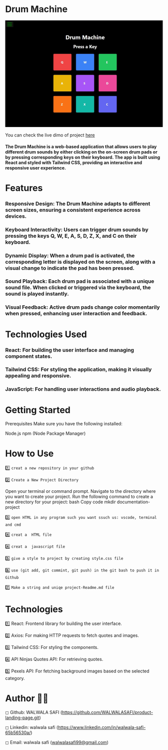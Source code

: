 # Drum Machine
 ![Dimo](image/SharedScreenshot.jpg)


You can check the live dimo of project [here](https://drum-machine-ten-mocha.vercel.app/)
#### The Drum Machine is a web-based application that allows users to play different drum sounds by either clicking on the on-screen drum pads or by pressing corresponding keys on their keyboard. The app is built using React and styled with Tailwind CSS, providing an interactive and responsive user experience.

# Features
### Responsive Design: The Drum Machine adapts to different screen sizes, ensuring a consistent experience across devices.

### Keyboard Interactivity: Users can trigger drum sounds by pressing the keys Q, W, E, A, S, D, Z, X, and C on their keyboard.

### Dynamic Display: When a drum pad is activated, the corresponding letter is displayed on the screen, along with a visual change to indicate the pad has been pressed.

### Sound Playback: Each drum pad is associated with a unique sound file. When clicked or triggered via the keyboard, the sound is played instantly.

### Visual Feedback: Active drum pads change color momentarily when pressed, enhancing user interaction and feedback.



# Technologies Used
### React: For building the user interface and managing component states.

### Tailwind CSS: For styling the application, making it visually appealing and responsive.

### JavaScript: For handling user interactions and audio playback.

# Getting Started

Prerequisites
Make sure you have the following installed:

Node.js
npm (Node Package Manager)


# How to Use
1️⃣ `creat a new repository in your github`


2️⃣  `Create a New Project Directory`

Open your terminal or command prompt. Navigate to the directory where you want to create your project. Run the following command to create a new directory for your project: bash Copy code mkdir documentation-project

3️⃣  `open HTML in any program such you want ssuch us: vscode, terminal and cmd`

4️⃣ `creat a  HTML file`

4️⃣ `creat a  javascript file`

5️⃣ `give a style to project by creating style.css file` 

6️⃣ `use (git add, git commint, git push) in the git bash to push it in Github`

7️⃣  `Make a string and uniqe project-Readme.md file`



# Technologies 
1️⃣  React: Frontend library for building the user interface.

2️⃣  Axios: For making HTTP requests to fetch quotes and images.

3️⃣  Tailwind CSS: For styling the components.

4️⃣  API Ninjas Quotes API: For retrieving quotes.

5️⃣  Pexels API: For fetching background images based on the selected category.



# Author 🔵✅
◻ Github: WALWALA SAFI (https://github.com/WALWALASAFI/product-landing-page.git)

◻ Linkedin:  walwala safi (https://www.linkedin.com/in/walwala-safi-65b56530a/)

◻ Email: walwala safi (walwalasafi99@gmail.com)
